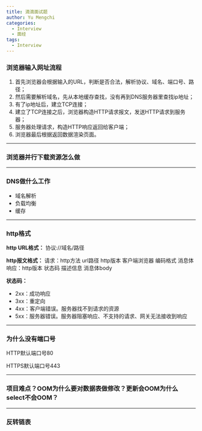 ```yaml
---
title: 滴滴面试题
author: Yu Mengchi
categories:
  - Interview
  - 面经 
tags:
  - Interview
---
```



### 浏览器输入网址流程
1. 首先浏览器会根据输入的URL，判断是否合法，解析协议、域名、端口号、路径；
2. 然后需要解析域名，先从本地缓存查找，没有再到DNS服务器里查找ip地址；
3. 有了ip地址后，建立TCP连接；
4. 建立了TCP连接之后，浏览器构造HTTP请求报文，发送HTTP请求到服务器；
5. 服务器处理请求，构造HTTP响应返回给客户端；
6. 浏览器最后根据返回数据渲染页面。

---
### 浏览器并行下载资源怎么做

---
### DNS做什么工作
- 域名解析
- 负载均衡
- 缓存

---
### http格式

**http URL格式：**
协议://域名/路径

**http报文格式：**
请求：http方法 url路径 http版本 客户端浏览器 编码格式 消息体
响应：http版本 状态码 描述信息 消息体body

**状态码：**
- 2xx：成功响应
- 3xx：重定向
- 4xx：客户端错误。服务器找不到请求的资源
- 5xx：服务器错误。服务器阻塞响应、不支持的请求、网关无法接收到响应

---
### 为什么没有端口号
HTTP默认端口号80

HTTPS默认端口号443

---
### 项目难点？OOM为什么要对数据表做修改？更新会OOM为什么select不会OOM？

---
### 反转链表

